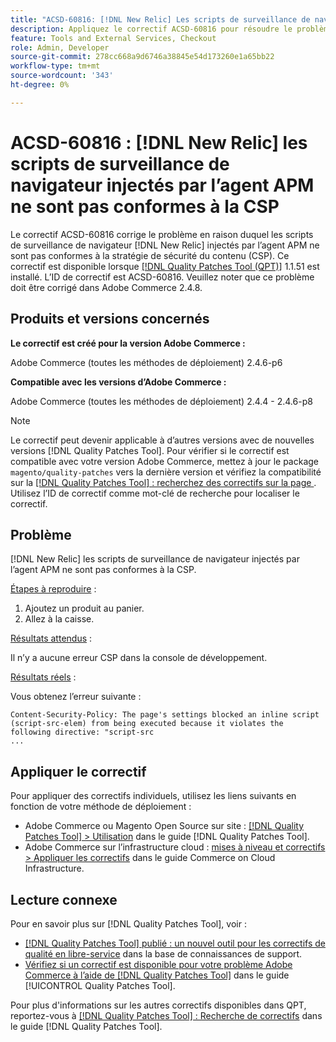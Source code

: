 ```yaml
---
title: "ACSD-60816: [!DNL New Relic] Les scripts de surveillance de navigateur injectés par l’agent APM ne sont pas conformes à la CSP"
description: Appliquez le correctif ACSD-60816 pour résoudre le problème Adobe Commerce en raison duquel les scripts de surveillance de navigateur  [!DNL New Relic] injectés par l’agent APM ne sont pas conformes à la stratégie de sécurité du contenu (CSP), ce qui empêche leur exécution.
feature: Tools and External Services, Checkout
role: Admin, Developer
source-git-commit: 278cc668a9d6746a38845e54d173260e1a65bb22
workflow-type: tm+mt
source-wordcount: '343'
ht-degree: 0%

---
```


# ACSD-60816 : [!DNL New Relic] les scripts de surveillance de navigateur injectés par l’agent APM ne sont pas conformes à la CSP

Le correctif ACSD-60816 corrige le problème en raison duquel les scripts de surveillance de navigateur [!DNL New Relic] injectés par l’agent APM ne sont pas conformes à la stratégie de sécurité du contenu (CSP). Ce correctif est disponible lorsque [[!DNL Quality Patches Tool (QPT)]](https://experienceleague.adobe.com/en/docs/commerce-knowledge-base/kb/announcements/commerce-announcements/magento-quality-patches-released-new-tool-to-self-serve-quality-patches) 1.1.51 est installé. L’ID de correctif est ACSD-60816. Veuillez noter que ce problème doit être corrigé dans Adobe Commerce 2.4.8.

## Produits et versions concernés

**Le correctif est créé pour la version Adobe Commerce :**

Adobe Commerce (toutes les méthodes de déploiement) 2.4.6-p6

**Compatible avec les versions d’Adobe Commerce :**

Adobe Commerce (toutes les méthodes de déploiement) 2.4.4 - 2.4.6-p8

>[!NOTE]
>
>Le correctif peut devenir applicable à d’autres versions avec de nouvelles versions [!DNL Quality Patches Tool]. Pour vérifier si le correctif est compatible avec votre version Adobe Commerce, mettez à jour le package `magento/quality-patches` vers la dernière version et vérifiez la compatibilité sur la [[!DNL Quality Patches Tool] : recherchez des correctifs sur la page ](https://experienceleague.adobe.com/tools/commerce-quality-patches/index.html). Utilisez l’ID de correctif comme mot-clé de recherche pour localiser le correctif.

## Problème

[!DNL New Relic] les scripts de surveillance de navigateur injectés par l’agent APM ne sont pas conformes à la CSP.

<u>Étapes à reproduire</u> :

1. Ajoutez un produit au panier.
1. Allez à la caisse.

<u>Résultats attendus</u> :

Il n’y a aucune erreur CSP dans la console de développement.

<u>Résultats réels</u> :

Vous obtenez l’erreur suivante :

```
Content-Security-Policy: The page's settings blocked an inline script (script-src-elem) from being executed because it violates the following directive: "script-src 
...
```

## Appliquer le correctif

Pour appliquer des correctifs individuels, utilisez les liens suivants en fonction de votre méthode de déploiement :

* Adobe Commerce ou Magento Open Source sur site : [[!DNL Quality Patches Tool] > Utilisation](/help/tools/quality-patches-tool/usage.md) dans le guide [!DNL Quality Patches Tool].
* Adobe Commerce sur l’infrastructure cloud : [mises à niveau et correctifs > Appliquer les correctifs](https://experienceleague.adobe.com/docs/commerce-cloud-service/user-guide/develop/upgrade/apply-patches.html) dans le guide Commerce on Cloud Infrastructure.

## Lecture connexe

Pour en savoir plus sur [!DNL Quality Patches Tool], voir :

* [[!DNL Quality Patches Tool] publié : un nouvel outil pour les correctifs de qualité en libre-service](https://experienceleague.adobe.com/en/docs/commerce-knowledge-base/kb/announcements/commerce-announcements/magento-quality-patches-released-new-tool-to-self-serve-quality-patches) dans la base de connaissances de support.
* [Vérifiez si un correctif est disponible pour votre problème Adobe Commerce à l’aide de  [!DNL Quality Patches Tool]](/help/tools/quality-patches-tool/patches-available-in-qpt/check-patch-for-magento-issue-with-magento-quality-patches.md) dans le guide [!UICONTROL Quality Patches Tool].


Pour plus d&#39;informations sur les autres correctifs disponibles dans QPT, reportez-vous à [[!DNL Quality Patches Tool] : Recherche de correctifs](https://experienceleague.adobe.com/tools/commerce-quality-patches/index.html) dans le guide [!DNL Quality Patches Tool].

